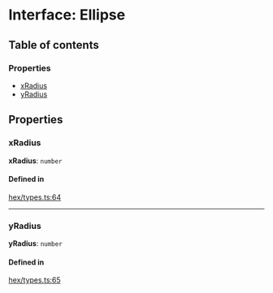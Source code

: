 # Interface: Ellipse

## Table of contents

### Properties

- [xRadius](Ellipse.md#xRadius)
- [yRadius](Ellipse.md#yRadius)

## Properties

### <a id="xRadius" name="xRadius"></a> xRadius

 **xRadius**: `number`

#### Defined in

[hex/types.ts:64](https://github.com/flauwekeul/honeycomb/blob/a51ed9c/src/hex/types.ts#L64)

___

### <a id="yRadius" name="yRadius"></a> yRadius

 **yRadius**: `number`

#### Defined in

[hex/types.ts:65](https://github.com/flauwekeul/honeycomb/blob/a51ed9c/src/hex/types.ts#L65)

